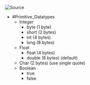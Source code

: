 ![Source](https://youtu.be/Le25I331_yU?list=PLsyeobzWxl7pe_IiTfNyr55kwJPWbgxB5)

- #Primitive_Datatypes
	- Integer
		- byte (1 byte)
		- short (2 bytes)
		- int (4 bytes)
		- long (8 bytes)
	- Float
		- float (4 bytes) 
		- double (8 bytes) (default)
	- Char (2 bytes) (use single quote)
	- Boolean 
		- true
		- false